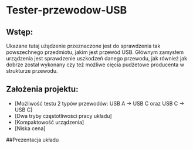 # Tester-przewodow-USB
## Wstęp:
Ukazane tutaj użądzenie przeznaczone jest do sprawdzenia tak powszechnego przedmiotu, jakim jest przewód USB. Głównym zamysłem urządzenia jest sprawdzenie uszkodzeń danego przewodu, jak również jak dobrze został wykonany czy też możliwe cięcia pudżetowe producenta w strukturze przewodu.

## Założenia projektu:
* [Możliwość testu 2 typów przewodów: USB A -> USB C oraz USB C -> USB C]
* [Dwa tryby częstotliwości pracy układu]
* [Kompaktowość urządzenia]
* [Niska cena]

##Prezentacja układu
